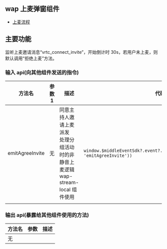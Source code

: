 ## wap 上麦弹窗组件

- [上麦流程](http://wiki.vhallops.com/pages/viewpage.action?pageId=219611642)

## 主要功能

监听上麦邀请消息“vrtc_connect_invite”，开始倒计时 30s，若用户未上麦，则默认调用“拒绝上麦”方法。

### 输入 api(向其他组件发送的指令)

| 方法名          | 参数 1 | 描述                                                                                  | 代码块                                                                               |
| --------------- | ------ | ------------------------------------------------------------------------------------- | ------------------------------------------------------------------------------------ |
| emitAgreeInvite | 无     | 同意主持人邀请上麦派发<br>处理分组活动时的非静音上麦逻辑<br>wap-stream-local 组件使用 | `window.$middleEventSdk?.event?.send(boxEventOpitons(this.cuid, 'emitAgreeInvite'))` |
|                 |

### 输出 api(暴露给其他组件使用的方法)

| 方法名 | 参数 | 描述 |
| ------ | ---- | ---- |
| 无     |      |      |
